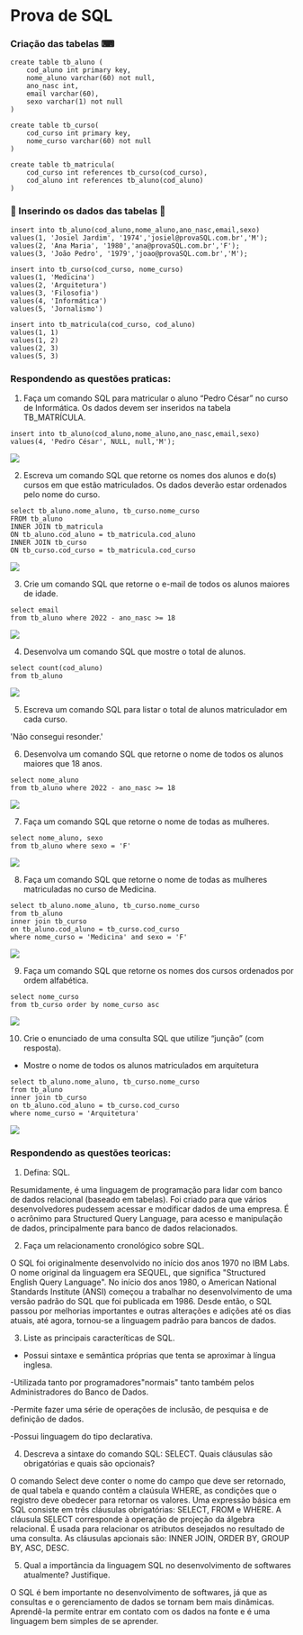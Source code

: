 # Prova de SQL

### Criação das tabelas ⌨

```
create table tb_aluno (
	cod_aluno int primary key,
	nome_aluno varchar(60) not null,
	ano_nasc int,
	email varchar(60),
	sexo varchar(1) not null
)
```

```
create table tb_curso(
	cod_curso int primary key,
	nome_curso varchar(60) not null
)
```

```
create table tb_matricula(
	cod_curso int references tb_curso(cod_curso),
	cod_aluno int references tb_aluno(cod_aluno)
)
```

### 💾 Inserindo os dados das tabelas 💾 

```
insert into tb_aluno(cod_aluno,nome_aluno,ano_nasc,email,sexo)
values(1, 'Josiel Jardim', '1974','josiel@provaSQL.com.br','M');
values(2, 'Ana Maria', '1980','ana@provaSQL.com.br','F');
values(3, 'João Pedro', '1979','joao@provaSQL.com.br','M');
```

```
insert into tb_curso(cod_curso, nome_curso)
values(1, 'Medicina')
values(2, 'Arquitetura')
values(3, 'Filosofia')
values(4, 'Informática')
values(5, 'Jornalismo')
```

```
insert into tb_matricula(cod_curso, cod_aluno)
values(1, 1)
values(1, 2)
values(2, 3)
values(5, 3)
```

### Respondendo as questões praticas:

1. Faça um comando SQL para matricular o aluno “Pedro César” no curso de Informática. Os dados devem ser inseridos na tabela TB_MATRÍCULA.

```
insert into tb_aluno(cod_aluno,nome_aluno,ano_nasc,email,sexo)
values(4, 'Pedro César', NULL, null,'M');
```

<img src="sql1.png">

2. Escreva um comando SQL que retorne os nomes dos alunos e do(s) cursos em que estão matriculados. Os dados deverão estar ordenados pelo nome do curso.

```
select tb_aluno.nome_aluno, tb_curso.nome_curso
FROM tb_aluno
INNER JOIN tb_matricula
ON tb_aluno.cod_aluno = tb_matricula.cod_aluno
INNER JOIN tb_curso
ON tb_curso.cod_curso = tb_matricula.cod_curso
```

<img src="sql2.png">

3. Crie um comando SQL que retorne o e-mail de todos os alunos maiores de idade.

```
select email
from tb_aluno where 2022 - ano_nasc >= 18
```

<img src="sql3.png">

4. Desenvolva um comando SQL que mostre o total de alunos.

```
select count(cod_aluno)
from tb_aluno 
```

<img src="sql4.png">

5. Escreva um comando SQL para listar o total de alunos matriculador em cada curso.

'Não consegui resonder.'

6. Desenvolva um comando SQL que retorne o nome de todos os alunos maiores que 18 anos.

```
select nome_aluno
from tb_aluno where 2022 - ano_nasc >= 18 
```

<img src="sql6.png">

7. Faça um comando SQL que retorne o nome de todas as mulheres.

```
select nome_aluno, sexo
from tb_aluno where sexo = 'F'
```

<img src="sql7.png">

8. Faça um comando SQL que retorne o nome de todas as mulheres matriculadas no curso de Medicina.

```
select tb_aluno.nome_aluno, tb_curso.nome_curso
from tb_aluno
inner join tb_curso
on tb_aluno.cod_aluno = tb_curso.cod_curso
where nome_curso = 'Medicina' and sexo = 'F'
```

<img src="sql8.png">

9. Faça um comando SQL que retorne os nomes dos cursos ordenados por ordem alfabética.

```
select nome_curso
from tb_curso order by nome_curso asc
```

<img src="sql9.png">

10. Crie o enunciado de uma consulta SQL que utilize “junção” (com resposta).

* Mostre o nome de todos os alunos matriculados em arquitetura

```
select tb_aluno.nome_aluno, tb_curso.nome_curso
from tb_aluno
inner join tb_curso
on tb_aluno.cod_aluno = tb_curso.cod_curso
where nome_curso = 'Arquitetura'
```

<img src="sql10.png">

### Respondendo as questões teoricas:

1. Defina: SQL.

Resumidamente, é uma linguagem de programação para lidar com banco de dados relacional (baseado em tabelas). Foi criado 
para que vários desenvolvedores pudessem acessar e modificar dados de uma empresa. É o acrônimo para Structured Query Language, 
para acesso e manipulação de dados, principalmente para banco de dados relacionados.

2. Faça um relacionamento cronológico sobre SQL.

O SQL foi originalmente desenvolvido  no início dos anos 1970 no IBM Labs. O nome original da linguagem era SEQUEL, que significa "Structured English Query Language". No início dos anos 1980, o American National Standards Institute (ANSI) começou  a trabalhar no desenvolvimento de uma versão padrão do SQL que foi publicada em 1986. 
Desde então, o SQL passou por melhorias importantes e outras alterações e adições até os dias atuais, até agora, tornou-se a linguagem  padrão para bancos de dados.

3. Liste as principais caracteríticas de SQL.

- Possui sintaxe e semântica próprias que tenta se aproximar à língua inglesa.

-Utilizada tanto por programadores"normais" tanto também pelos Administradores do Banco de Dados.

-Permite fazer uma série de operações de inclusão, de pesquisa e de definição de dados.

-Possui linguagem do tipo declarativa.

4. Descreva a sintaxe do comando SQL: SELECT. Quais cláusulas são obrigatórias e quais são opcionais?

O comando Select deve conter o nome do campo que deve ser retornado, de qual tabela e quando contêm a claúsula WHERE, as 
condições que o registro deve obedecer para retornar os valores. Uma expressão básica em SQL consiste em três cláusulas 
obrigatórias: SELECT, FROM e WHERE. A cláusula SELECT corresponde à operação de projeção da álgebra relacional. É usada para 
relacionar os atributos desejados no resultado de uma consulta. As cláusulas apcionais são: INNER JOIN, ORDER BY, GROUP BY, ASC, 
DESC.

5. Qual a importância da linguagem SQL no desenvolvimento de softwares atualmente? Justifique.

O SQL é bem importante no desenvolvimento de softwares, já que as consultas e o gerenciamento de dados se tornam bem mais dinâmicas. 
Aprendê-la permite entrar em contato com os dados na fonte e é uma linguagem bem simples de se aprender.
